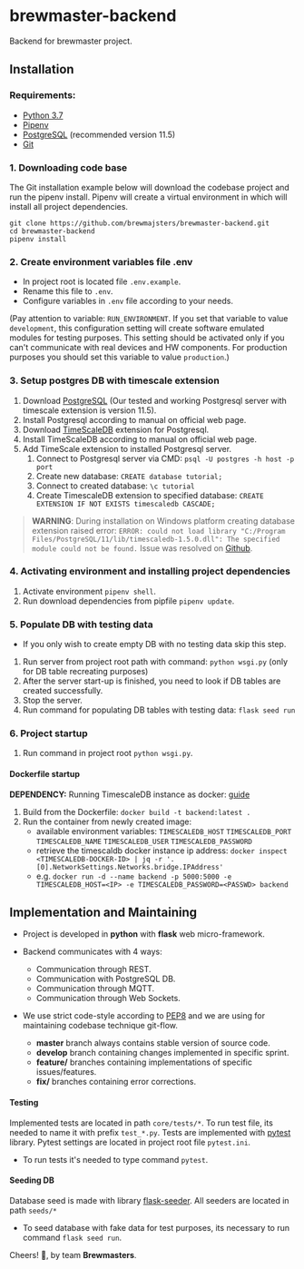 # brewmaster-backend
Backend for brewmaster project.

## Installation

### Requirements:

- [Python 3.7](https://www.python.org/downloads/)
- [Pipenv](https://github.com/pypa/pipenv)
- [PostgreSQL](https://www.postgresql.org/download/) (recommended version 11.5)
- [Git](https://git-scm.com/downloads)

### 1. Downloading code base

The Git installation example below will download the codebase project and run the pipenv install. Pipenv
will create a virtual environment in which will install all project dependencies.

```
git clone https://github.com/brewmajsters/brewmaster-backend.git
cd brewmaster-backend
pipenv install
```

### 2. Create environment variables file .env

- In project root is located file `.env.example`.
- Rename this file to `.env`.
- Configure variables in `.env` file according to your needs.

(Pay attention to variable: `RUN_ENVIRONMENT`. If you set that variable to value `development`,
this configuration setting will create software emulated modules for testing purposes.
This setting should be activated only if you can't communicate with real devices and HW components.
For production purposes you should set this variable to value `production`.)

### 3. Setup postgres DB with timescale extension
1. Download [PostgreSQL](https://www.postgresql.org/download/) (Our tested and working Postgresql server with timescale extension is version 11.5).
2. Install Postgresql according to manual on official web page.
3. Download [TimeScaleDB](https://docs.timescale.com/latest/getting-started/installation) extension for Postgresql.
4. Install TimeScaleDB according to manual on official web page.
5. Add TimeScale extension to installed Postgresql server.
   1. Connect to Postgresql server via CMD: `psql -U postgres -h host -p port`
   2. Create new database: `CREATE database tutorial;`
   3. Connect to created database: `\c tutorial`
   4. Create TimescaleDB extension to specified database: `CREATE EXTENSION IF NOT EXISTS timescaledb CASCADE;`

> **WARNING**: During installation on Windows platform creating database extension raised error:
> `ERROR: could not load library "C:/Program Files/PostgreSQL/11/lib/timescaledb-1.5.0.dll": The specified module could not be found.`
> Issue was resolved on [Github](https://github.com/timescale/timescaledb/issues/1398).

### 4. Activating environment and installing project dependencies

1. Activate environment `pipenv shell`.
2. Run download dependencies from pipfile `pipenv update`.

### 5. Populate DB with testing data

- If you only wish to create empty DB with no testing data skip this step.

1. Run server from project root path with command: `python wsgi.py` (only for DB table recreating purposes)
2. After the server start-up is finished, you need to look if DB tables are created successfully.
3. Stop the server.
4. Run command for populating DB tables with testing data: `flask seed run`

### 6. Project startup

1. Run command in project root `python wsgi.py`.

#### Dockerfile startup

**DEPENDENCY:** Running TimescaleDB instance as docker: [guide](https://github.com/brewmajsters/timescaledb-docker)

1. Build from the Dockerfile: `docker build -t backend:latest .`
2. Run the container from newly created image:
    - available environment variables: `TIMESCALEDB_HOST` `TIMESCALEDB_PORT` `TIMESCALEDB_NAME` `TIMESCALEDB_USER` `TIMESCALEDB_PASSWORD`
    - retrieve the timescaldb docker instance ip address: `docker inspect <TIMESCALEDB-DOCKER-ID> | jq -r '.[0].NetworkSettings.Networks.bridge.IPAddress'`
    - e.g. `docker run -d --name backend -p 5000:5000 -e TIMESCALEDB_HOST=<IP> -e TIMESCALEDB_PASSWORD=<PASSWD> backend`

## Implementation and Maintaining

- Project is developed in **python** with **flask** web micro-framework.

- Backend communicates with 4 ways:
    - Communication through REST.
    - Communication with PostgreSQL DB.
    - Communication through MQTT.
    - Communication through Web Sockets.

- We use strict code-style according to [PEP8](https://www.python.org/dev/peps/pep-0008/)
and we are using for maintaining codebase technique git-flow.
    - **master** branch always contains stable version of source code.
    - **develop** branch containing changes implemented in specific sprint.
    - **feature/** branches containing implementations of specific issues/features.
    - **fix/** branches containing error corrections.

#### Testing

Implemented tests are located in path `core/tests/*`. To run test file, its needed to name it with prefix `test_*.py`.
Tests are implemented with [pytest](https://github.com/pytest-dev/pytest/) library. Pytest settings are located in project root file `pytest.ini`.

- To run tests it's needed to type command `pytest`.

#### Seeding DB

Database seed is made with library [flask-seeder](https://github.com/diddi-/flask-seeder). All seeders are located in
path `seeds/*`

- To seed database with fake data for test purposes, its necessary to run command `flask seed run`.

Cheers! :beers:, by team **Brewmasters**.
